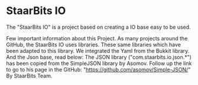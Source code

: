 # StaarBits IO

The "StaarBits IO" is a project based on creating a IO base easy to be used.

Few important information about this Project.
As many projects around the GitHub, the StaarBits IO uses libraries. These same libraries which have been adapted to this library.
We integrated the Yaml from the Bukkit library. And the Json base, read below:
The JSON library ("com.staarbits.io.json.*") has been copied from the SimpleJSON library by Asomov. Follow up the
link to go to his page in the GitHub: "https://github.com/asomov/Simple-JSON/"
<br> By StaarBits Team.
